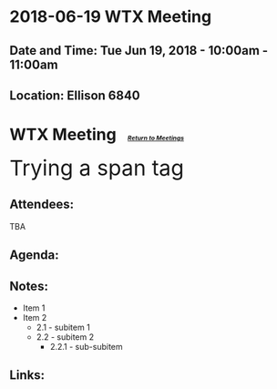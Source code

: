 # 2018-06-19 WTX Meeting
## Date and Time: Tue Jun 19, 2018 - 10:00am - 11:00am
## Location: Ellison 6840

#  WTX Meeting  &nbsp;&nbsp;<span style="font-size: 8pt;">[*Return to Meetings*](./)</span>

<span style="font-size: 28pt;">Trying a span tag</span>
## Attendees:
TBA

## Agenda:

## Notes:
* Item 1
* Item 2
  * 2.1 - subitem 1
  * 2.2 - subitem 2
    * 2.2.1 - sub-subitem

## Links:
